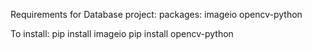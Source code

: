 

Requirements for Database project:
packages: 
    imageio
    opencv-python

To install:
    pip install imageio
    pip install opencv-python
